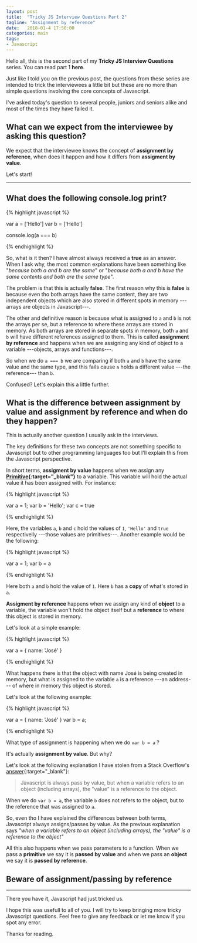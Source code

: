 ```yaml
---
layout: post
title:  "Tricky JS Interview Questions Part 2"
tagline: "Assignment by reference"
date:   2018-01-4 17:50:00
categories: main
tags:
- Javascript
---
```


Hello all, this is the second part of my **Tricky JS Interview Questions** series.
You can read part 1 **here**. 

Just like I told you on the previous post, the questions from these series are intended to trick the interviewees a little bit but these are no more than simple questions involving the core concepts of Javascript. 

I've asked today's question to several people, juniors and seniors alike and most of the times they have failed it.

## What can we expect from the interviewee by asking this question? 

We expect that the interviewee knows the concept of **assignment by reference**, when does it happen and how it differs from **assigment by value**. 

Let's start!

-----

## What does the following console.log print?

{% highlight javascript %}

var a = ['Hello']
var b = ['Hello']

console.log(a === b)

{% endhighlight %}

So, what is it then? 
I have almost always received a **true** as an answer. When I ask why, the most common explanations have been something like "*because both a and b are the same*" or "*because both a and b have the same contents and both are the same type*".

The problem is that this is actually **false**. The first reason why this is **false** is because even tho both arrays have the same content, they are two independent objects which are also stored in different spots in memory ---arrays are objects in Javascript---.

The other and definitive reason is because what is assigned to `a` and `b` is not the arrays per se, but a reference to where these arrays are stored in memory. As both arrays are stored in separate spots in memory, both `a` and `b` will have different references assigned to them. This is called **assignment by reference** and happens when we are assigning any kind of object to a variable ---objects, arrays and functions---.

So when we do `a === b` we are comparing if both `a` and `b` have the same value and the same type, and this fails cause `a` holds a different value ---the reference--- than `b`.

Confused? Let's explain this a little further.

## What is the difference between assignment by value and assignment by reference and when do they happen? 

This is actually another question I usually ask in the interviews.

The key definitions for these two concepts are not something specific to Javascript but to other programming languages too but I'll explain this from the Javascript perspective.

In short terms, **assigment by value** happens when we assign any **[Primitive][primitivesLink]{:target="_blank"}**
 to a variable. This variable will hold the actual value it has been assigned with.  For instance:

{% highlight javascript %}

var a = 1;
var b = 'Hello';
var c = true

{% endhighlight %}

Here, the variables `a`, `b` and `c` hold the values of `1`, `'Hello'` and `true` respectivelly ---those values are primitives---. 
Another example would be the following:

{% highlight javascript %}

var a = 1;
var b = a

{% endhighlight %}

Here both `a` and `b` hold the value of `1`. Here `b` has a **copy** of what's stored in `a`.

**Assigment by reference** happens when we assign any kind of **object** to a variable, the variable won't hold the object itself but a **reference** to where this object is stored in memory.

Let's look at a simple example:

{% highlight javascript %}

var a = { name: 'José' }

{% endhighlight %}

What happens there is that the object with name José is being created in memory, but what is assigned to the variable `a` is a reference ---an address--- of where in memory this object is stored. 

Let's look at the following example:

{% highlight javascript %}

var a = { name: 'José' }
var b = a;

{% endhighlight %}

What type of assignment is happening when we do `var b = a` ? 

It's actually **assignment by value**. But why? 

Let's look at the following explanation I have stolen from a Stack Overflow's [answer][stackAnswer]{:target="_blank"}:

> Javascript is always pass by value, but when a variable refers to an object (including arrays), the "value" is a reference to the object.

When we do `var b = a`, the variable `b` does not refers to the object, but to the reference that was assigned to `a`.

So, even tho I have explained the differences between both terms, Javascript always assigns/passes by value. As the previous explanation says *"when a variable refers to an object (including arrays), the "value" is a reference to the object"*


All this also happens when we pass parameters to a function. When we pass a **primitive** we say it is **passed by value** and when we pass an **object** we say it is **passed by reference**. 

## Beware of assignment/passing by reference

-----

There you have it, Javascript had just tricked us. 

I hope this was usefull to all of you. I will try to keep bringing more tricky Javascript questions.
Feel free to give any feedback or let me know if you spot any error.

Thanks for reading.


[primitivesLink]: https://developer.mozilla.org/en-US/docs/Glossary/Primitive
[stackAnswer]: https://stackoverflow.com/a/6605700/1438421
